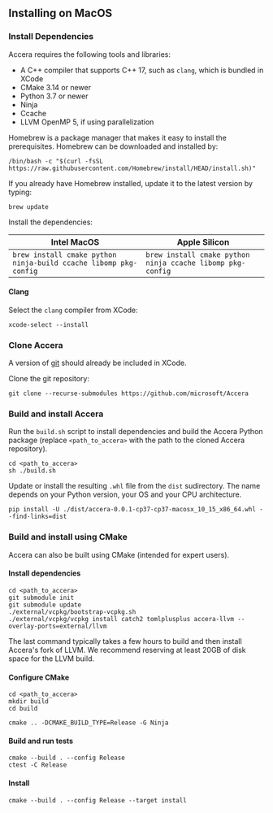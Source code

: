 [//]: # (Project: Accera)
[//]: # (Version: v1.2.6)

## Installing on MacOS

### Install Dependencies

Accera requires the following tools and libraries:

* A C++ compiler that supports C++ 17, such as `clang`, which is bundled in XCode
* CMake 3.14 or newer
* Python 3.7 or newer
* Ninja
* Ccache
* LLVM OpenMP 5, if using parallelization

Homebrew is a package manager that makes it easy to install the prerequisites. Homebrew can be downloaded and installed by:

```
/bin/bash -c "$(curl -fsSL https://raw.githubusercontent.com/Homebrew/install/HEAD/install.sh)"
```

If you already have Homebrew installed, update it to the latest version by typing:

```
brew update
```

Install the dependencies:

Intel MacOS|Apple Silicon|
|--|--|
|`brew install cmake python ninja-build ccache libomp pkg-config`|`brew install cmake python ninja ccache libomp pkg-config`

#### Clang

Select the `clang` compiler from XCode:

```
xcode-select --install
```

### Clone Accera

A version of [git](https://git-scm.com/download) should already be included in XCode.

Clone the git repository:

```
git clone --recurse-submodules https://github.com/microsoft/Accera
```

### Build and install Accera

Run the `build.sh` script to install dependencies and build the Accera Python package (replace `<path_to_accera>` with the path to the cloned Accera repository).

```shell
cd <path_to_accera>
sh ./build.sh
```

Update or install the resulting `.whl` file from the `dist` sudirectory. The name depends on your Python version, your OS and your CPU architecture.
```shell
pip install -U ./dist/accera-0.0.1-cp37-cp37-macosx_10_15_x86_64.whl --find-links=dist
```

### Build and install using CMake

Accera can also be built using CMake (intended for expert users).

#### Install dependencies

```shell
cd <path_to_accera>
git submodule init
git submodule update
./external/vcpkg/bootstrap-vcpkg.sh
./external/vcpkg/vcpkg install catch2 tomlplusplus accera-llvm --overlay-ports=external/llvm
```

The last command typically takes a few hours to build and then install Accera's fork of LLVM. We recommend reserving at least 20GB of disk space for the LLVM build.

#### Configure CMake

```shell
cd <path_to_accera>
mkdir build
cd build

cmake .. -DCMAKE_BUILD_TYPE=Release -G Ninja
```

#### Build and run tests

```shell
cmake --build . --config Release
ctest -C Release
```

#### Install

```shell
cmake --build . --config Release --target install
```